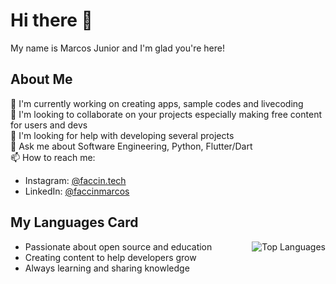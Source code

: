 # Hi there 👋

My name is Marcos Junior and I'm glad you're here!

## About Me

🔭 I'm currently working on creating apps, sample codes and livecoding  
👯 I'm looking to collaborate on your projects especially making free content for users and devs                                             
🤔 I'm looking for help with developing several projects                                    
💬 Ask me about Software Engineering, Python, Flutter/Dart  
📫 How to reach me:  
   - Instagram: [@faccin.tech](https://instagram.com/faccin.tech)  
   - LinkedIn: [@faccinmarcos](https://linkedin.com/in/faccinmarcos)  

## My Languages Card

<a href="https://github.com/anuraghazra/github-readme-stats" align="right">
  <img align="right" src="https://github-readme-stats-f-git-213ae7-marcos-junior-faccins-projects.vercel.app/api/top-langs/?username=faccin-eng&layout=compact&hide_progress=false&langs_count=6&card_width=300" alt="Top Languages" />
</a>

- Passionate about open source and education
- Creating content to help developers grow
- Always learning and sharing knowledge

